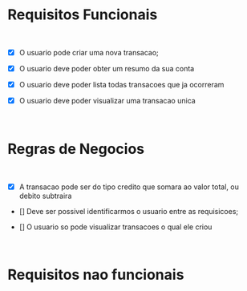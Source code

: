 # Requisitos Funcionais

<br>

- [x] O usuario pode criar uma nova transacao;

- [x] O usuario deve poder obter um resumo da sua conta 

- [x] O usuario deve poder lista todas transacoes que ja ocorreram

- [x] O usuario deve poder visualizar uma transacao unica

<br>

# Regras de Negocios

<br>

- [x] A transacao pode ser do tipo credito que somara ao valor total, ou debito subtraira

- [] Deve ser possivel identificarmos o usuario entre as requisicoes;

- [] O usuario so pode visualizar transacoes o qual ele criou

<br>

# Requisitos nao funcionais



